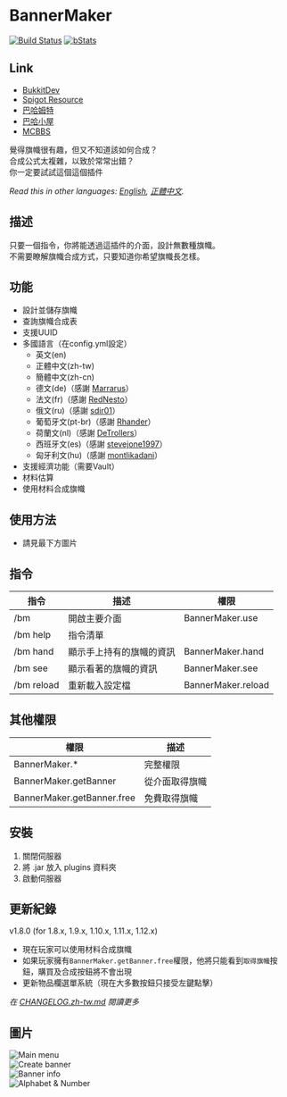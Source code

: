 # BannerMaker
[![Build Status](https://ci.kid7.club/job/BannerMaker/badge/icon)](https://ci.kid7.club/job/BannerMaker/)
[![bStats](https://img.shields.io/badge/bStats-1.1-brightgreen.svg)](https://bstats.org/plugin/bukkit/BannerMaker)
## Link
* [BukkitDev](https://dev.bukkit.org/projects/bannermaker)
* [Spigot Resource](http://www.spigotmc.org/resources/bannermaker.4380/)
* [巴哈姆特](https://forum.gamer.com.tw/C.php?bsn=18673&snA=154623)
* [巴哈小屋](http://home.gamer.com.tw/creationDetail.php?sn=2760067)
* [MCBBS](http://www.mcbbs.net/thread-415289-1-1.html)

覺得旗幟很有趣，但又不知道該如何合成？  
合成公式太複雜，以致於常常出錯？  
你一定要試試這個這個插件

*Read this in other languages: [English](README.md), [正體中文](README.zh-tw.md).*

## 描述
只要一個指令，你將能透過這插件的介面，設計無數種旗幟。  
不需要瞭解旗幟合成方式，只要知道你希望旗幟長怎樣。

## 功能
* 設計並儲存旗幟
* 查詢旗幟合成表
* 支援UUID
* 多國語言（在config.yml設定）  
  * 英文(en)
  * 正體中文(zh-tw)
  * 簡體中文(zh-cn)
  * 德文(de)（感謝 [Marrarus](https://github.com/Marrarus)）
  * 法文(fr)（感謝 [RedNesto](https://github.com/RedNesto)）
  * 俄文(ru)（感謝 [sdir01](https://www.spigotmc.org/members/sdir01.238854/)）
  * 葡萄牙文(pt-br)（感謝 [Rhander](https://www.spigotmc.org/members/rhander.103119/)）
  * 荷蘭文(nl)（感謝 [DeTrollers](https://www.spigotmc.org/members/detrollers.174265/)）
  * 西班牙文(es)（感謝 [stevejone1997](https://www.spigotmc.org/members/stevejone1997.432373/)）
  * 匈牙利文(hu)（感謝 [montlikadani](https://www.spigotmc.org/members/toldi.251100/)）
* 支援經濟功能（需要Vault）
* 材料估算
* 使用材料合成旗幟

## 使用方法
* 請見最下方圖片

## 指令
|**指令**|**描述**|**權限**|
|---|---|---|
|/bm|開啟主要介面|BannerMaker.use|
|/bm help|指令清單||
|/bm hand|顯示手上持有的旗幟的資訊|BannerMaker.hand|
|/bm see|顯示看著的旗幟的資訊|BannerMaker.see|
|/bm reload|重新載入設定檔|BannerMaker.reload|

## 其他權限
|**權限**|**描述**|
|---|---|
|BannerMaker.*|完整權限|
|BannerMaker.getBanner|從介面取得旗幟|
|BannerMaker.getBanner.free|免費取得旗幟|

## 安裝
1. 關閉伺服器
2. 將 .jar 放入 plugins 資料夾
3. 啟動伺服器

## 更新紀錄
v1.8.0 (for 1.8.x, 1.9.x, 1.10.x, 1.11.x, 1.12.x)
- 現在玩家可以使用材料合成旗幟
- 如果玩家擁有`BannerMaker.getBanner.free`權限，他將只能看到`取得旗幟`按鈕，購買及合成按鈕將不會出現
- 更新物品欄選單系統（現在大多數按鈕只接受左鍵點擊）

*在 [CHANGELOG.zh-tw.md](CHANGELOG.zh-tw.md) 閱讀更多*

## 圖片
![Main menu](http://i.imgur.com/rMTTfsE.png)  
![Create banner](http://i.imgur.com/HB6Dhm3.png)  
![Banner info](http://i.imgur.com/Xydmcbj.png)  
![Alphabet & Number](http://i.imgur.com/tGHmakp.png)
